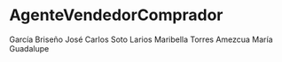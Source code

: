 # AgenteVendedorComprador
García Briseño José Carlos
Soto Larios Maribella
Torres Amezcua María Guadalupe
